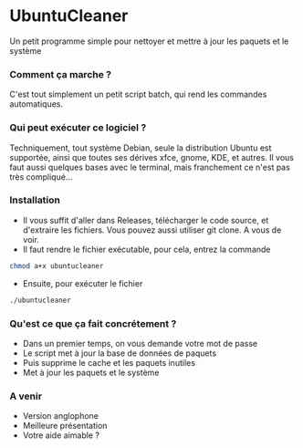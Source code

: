 # UbuntuCleaner
Un petit programme simple pour nettoyer et mettre à jour les paquets et le système

### Comment ça marche ?
C'est tout simplement un petit script batch, qui rend les commandes automatiques.

### Qui peut exécuter ce logiciel ?
Techniquement, tout système Debian, seule la distribution Ubuntu est supportée, ainsi que toutes ses dérives xfce, gnome, KDE, et autres. Il vous faut aussi quelques bases avec le terminal, mais franchement ce n'est pas très compliqué...

### Installation
* Il vous suffit d'aller dans Releases, télécharger le code source, et d'extraire les fichiers. Vous pouvez aussi utiliser git clone. A vous de voir. 
* Il faut rendre le fichier exécutable, pour cela, entrez la commande

```sh
chmod a+x ubuntucleaner
```

* Ensuite, pour exécuter le fichier

```sh
./ubuntucleaner
```

### Qu'est ce que ça fait concrétement ?
* Dans un premier temps, on vous demande votre mot de passe
* Le script met à jour la base de données de paquets
* Puis supprime le cache et les paquets inutiles
* Met à jour les paquets et le système

### A venir
* Version anglophone
* Meilleure présentation
* Votre aide aimable ?
